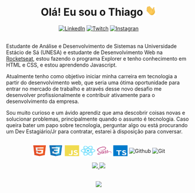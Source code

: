 <h1 align="center"> Olá! Eu sou o Thiago <img src="https://raw.githubusercontent.com/ABSphreak/ABSphreak/master/gifs/Hi.gif" width="30"> </h1> 

<div id="social" align="center">
  <a href="https://www.linkedin.com/in/thiagofront/" target="_blank" data-description="LinkedIn" data-fontawesome-unicode-icon="f08c" data-color="#0a66c2"><img src="https://img.shields.io/badge/-LinkedIn-%230077B5?style=for-the-badge&logo=linkedin&logoColor=white" alt="LinkedIn" target="_blank"></a>
  <a href="https://www.twitch.tv/eugoyabu" target="_blank" data-description="Twitch" data-fontawesome-unicode-icon="f1e8" data-color="#772ce8"><img src="https://img.shields.io/badge/-Twitch-%230077B5?style=for-the-badge&logo=twitch&logoColor=white&labelColor=blueviolet&color=blueviolet" alt="Twitch" target="_blank"></a>
  <a href="https://www.instagram.com/thiagofront/" target="_blank" data-description="Instagran" data-fontawesome-unicode-icon="f392" data-color="#5661f5"><img src="https://img.shields.io/badge/Instagram-E4405F?style=for-the-badge&logo=instagram&logoColor=white" alt="Instagran" target="_blank"></a>
</div>

<br>

<div id="portuguese_profile">
  <p>Estudante de Análise e Desenvolvimento de Sistemas na Universidade Estácio de Sá (UNESA) e estudante de Desenvolvimento Web na <a href="https://www.rocketseat.com.br" target="_blank">Rocketseat</a>, estou fazendo o programa Explorer e tenho conhecimento em HTML e CSS, e estou aprendendo Javascript.</p>
  <p>Atualmente tenho como objetivo iniciar minha carreira em tecnologia a partir do desenvolvimento web, que seria uma ótima oportunidade para entrar no mercado de trabalho e através desse novo desafio me desenvolver profissionalmente e contribuir ativamente para o desenvolvimento da empresa.</p>
  <p>Sou muito curioso e um ávido aprendiz que ama descobrir coisas novas e solucionar problemas, principalmente quando o assunto é tecnologia. Caso queira bater um papo sobre tecnologia, perguntar algo ou está procurando um Dev Estagiário/Jr para contratar, estarei à disposição para conversar.</p>
</div>

##

<div align="center">
  <img align="center" alt="HTML" title="HTML 5" height="30" width="40" src="https://raw.githubusercontent.com/devicons/devicon/master/icons/html5/html5-original.svg">
  <img align="center" alt="CSS" title="CSS 3" height="30" width="40" src="https://raw.githubusercontent.com/devicons/devicon/master/icons/css3/css3-original.svg">
  <img align="center" alt="JavaScript" title="JavaScript" height="30" width="40" src="https://raw.githubusercontent.com/devicons/devicon/master/icons/javascript/javascript-plain.svg">
  <img align="center" alt="React" title="React" height="30" width="40" src="https://raw.githubusercontent.com/devicons/devicon/master/icons/react/react-original.svg">
  <img align="center" alt="Sass" title="Sass" height="30" width="40" src="https://raw.githubusercontent.com/devicons/devicon/master/icons/sass/sass-original.svg">
  <img align="center" alt="TypeScript" title="TypeScript" height="30" width="40" src="https://raw.githubusercontent.com/devicons/devicon/master/icons/typescript/typescript-plain.svg">
  <img align="center" alt="Github" title="Github" height="30" width="40" src="https://cdn.jsdelivr.net/gh/devicons/devicon/icons/github/github-original.svg">
  <img align="center" alt="Git" title="Git" height="30" width="40" src="https://cdn.jsdelivr.net/gh/devicons/devicon/icons/git/git-original.svg">
</div>

<br>

<div align="center">
  
  <a href="https://github.com/euthiagofront" onmouseover="this.style.textDecoration='none'">
    <img height="180em" src="https://github-readme-stats.vercel.app/api?username=euthiagofront&show_icons=true&theme=omni&include_all_commits=true&count_private=true" />
    <img height="180em" src="https://github-readme-stats.vercel.app/api/top-langs/?username=euthiagofront&layout=compact&langs_count=7&theme=omni" />
  </a>
  
  ##
  
  <img align="center" src="![github-user-contribution](https://user-images.githubusercontent.com/65739291/185069262-518c869b-0001-4e67-8dc1-fedc4a39b953.svg)" />
  
</div> 

